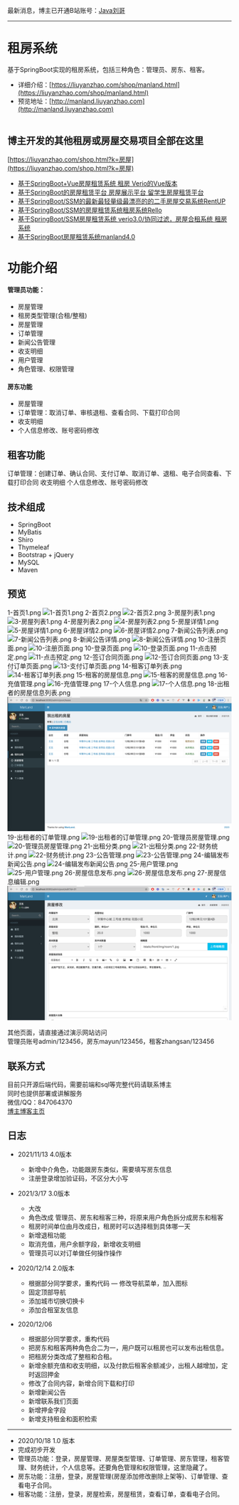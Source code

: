 最新消息，博主已开通B站账号：[Java刘哥](https://space.bilibili.com/160340478)
<hr/> 



# 租房系统
基于SpringBoot实现的租房系统，包括三种角色：管理员、房东、租客。
- 详细介绍：[https://liuyanzhao.com/shop/manland.html](https://liuyanzhao.com/shop/manland.html) <br/>
- 预览地址：[http://manland.liuyanzhao.com](http://manland.liuyanzhao.com)  <br/> <br/>


## 博主开发的其他租房或房屋交易项目全部在这里 <br/>
[https://liuyanzhao.com/shop.html?k=房屋](https://liuyanzhao.com/shop.html?k=房屋)
- [基于SpringBoot+Vue房屋租赁系统 租房 Verio的Vue版本](https://liuyanzhao.com/shop/verio-vue.html)
- [基于SpringBoot的房屋租赁平台 房屋展示平台 留学生房屋租赁平台](https://liuyanzhao.com/shop/housekey.html)
- [基于SpringBoot/SSM的最新最轻量级最漂亮的的二手房屋交易系统RentUP](https://liuyanzhao.com/shop/rentup.html)
- [基于SpringBoot/SSM的房屋租赁系统租房系统Rello](https://liuyanzhao.com/shop/rello.html)
- [基于SpringBoot/SSM房屋租赁系统 verio3.0/协同过滤，房屋合租系统 租房系统](https://liuyanzhao.com/shop/verio.html)
- [基于SpringBoot房屋租赁系统manland4.0](https://liuyanzhao.com/shop/manland.html)

  
# 功能介绍
#### 管理员功能：
- 房屋管理
- 租房类型管理(合租/整租)
- 房屋管理
- 订单管理
- 新闻公告管理
- 收支明细
- 用户管理
- 角色管理、权限管理

#### 房东功能
- 房屋管理
- 订单管理：取消订单、审核退租、查看合同、下载打印合同
- 收支明细
- 个人信息修改、账号密码修改

## 租客功能
订单管理：创建订单、确认合同、支付订单、取消订单、退租、电子合同查看、下载打印合同
收支明细
个人信息修改、账号密码修改



## 技术组成
- SpringBoot
- MyBatis
- Shiro
- Thymeleaf
- Bootstrap + jQuery
- MySQL
- Maven


## 预览
1-首页1.png
![1-首页1.png](img/1-首页1.png)
2-首页2.png
![2-首页2.png](img/2-首页2.png)
3-房屋列表1.png
![3-房屋列表1.png](img/3-房屋列表1.png)
4-房屋列表2.png
![4-房屋列表2.png](img/4-房屋列表2.png)
5-房屋详情1.png
![5-房屋详情1.png](img/5-房屋详情1.png)
6-房屋详情2.png
![6-房屋详情2.png](img/6-房屋详情2.png)
7-新闻公告列表.png
![7-新闻公告列表.png](img/7-新闻公告列表.png)
8-新闻公告详情.png
![8-新闻公告详情.png](img/8-新闻公告详情.png)
10-注册页面.png
![10-注册页面.png](img/10-注册页面.png)
10-登录页面.png
![10-登录页面.png](img/10-登录页面.png)
11-点击预定.png
![11-点击预定.png](img/11-点击预定.png)
12-签订合同页面.png
![12-签订合同页面.png](img/12-签订合同页面.png)
13-支付订单页面.png
![13-支付订单页面.png](img/13-支付订单页面.png)
14-租客订单列表.png
![14-租客订单列表.png](img/14-租客订单列表.png)
15-租客的房屋信息.png
![15-租客的房屋信息.png](img/15-租客的房屋信息.png)
16-充值管理.png
![16-充值管理.png](img/16-充值管理.png)
17-个人信息.png
![17-个人信息.png](img/17-个人信息.png)
18-出租者的房屋信息列表.png
![18-出租者的房屋信息列表.png](img/18-出租者的房屋信息列表.png)
19-出租者的订单管理.png
![19-出租者的订单管理.png](img/19-出租者的订单管理.png)
20-管理员房屋管理.png
![20-管理员房屋管理.png](img/20-管理员房屋管理.png)
21-出租分类.png
![21-出租分类.png](img/21-出租分类.png)
22-财务统计.png
![22-财务统计.png](img/22-财务统计.png)
23-公告管理.png
![23-公告管理.png](img/23-公告管理.png)
24-编辑发布新闻公告.png
![24-编辑发布新闻公告.png](img/24-编辑发布新闻公告.png)
25-用户管理.png
![25-用户管理.png](img/25-用户管理.png)
26-房屋信息发布.png
![26-房屋信息发布.png](img/26-房屋信息发布.png)
27-房屋信息编辑.png
![27-房屋信息编辑.png](img/27-房屋信息编辑.png)



其他页面，请直接通过演示网站访问 <br/>
管理员账号admin/123456，房东mayun/123456，租客zhangsan/123456


## 联系方式
目前只开源后端代码，需要前端和sql等完整代码请联系博主 <br/>
同时也提供部署或讲解服务  <br/>
微信/QQ：847064370 <br/>
[博主博客主页](https://liuyanzhao.com) <br/>

## 日志

- 2021/11/13 4.0版本
    - 新增中介角色，功能跟房东类似，需要填写房东信息
    - 注册登录增加验证码，不区分大小写

- 2021/3/17  3.0版本
    - 大改
    - 角色改成 管理员、房东和租客三种，将原来用户角色拆分成房东和租客
    - 租房时间单位由月改成日，租房时可以选择租到具体哪一天
    - 新增退租功能
    - 取消充值，用户余额字段，新增收支明细
    - 管理员可以对订单做任何操作操作

- 2020/12/14 2.0版本
    - 根据部分同学要求，重构代码
    — 修改导航菜单，加入图标
    - 固定顶部导航
    - 添加城市切换切换卡
    - 添加合租室友信息
    
- 2020/12/06
    - 根据部分同学要求，重构代码
    - 把房东和租客两种角色合二为一，用户既可以租房也可以发布出租信息。 
    - 把租房分类改成了整租和合租。
    - 新增余额充值和收支明细，以及付款后租客余额减少，出租人越增加，定时返回押金
    - 修改了合同内容，新增合同下载和打印
    - 新增新闻公告
    - 新增联系我们页面
    - 新增押金字段
    - 新增支持租金和面积检索
<hr/>

- 2020/10/18 1.0 版本
- 完成初步开发
- 管理员功能：登录，房屋管理、房屋类型管理、订单管理、房东管理，租客管理、财务统计，个人信息等。还要角色管理和权限管理，这里隐藏了。
- 房东功能：注册，登录，房屋管理(房屋添加修改删除上架等)、订单管理、查看电子合同。
- 租客功能：注册，登录，房屋检索，房屋租赁，查看订单，查看电子合同。

